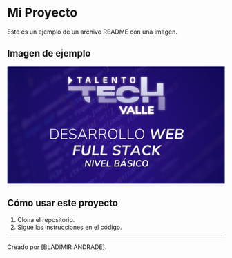 # Mi Proyecto

Este es un ejemplo de un archivo README con una imagen.

## Imagen de ejemplo

![TALENTO TECH](https://github.com/bladimir251266/Desarrollo-Web-Full-Stack---B-sico---Talento-Tech/blob/392e7dc4aab3d0b5555cbd90c9b53755fcd8d695/TALENTOTECH.png)

## Cómo usar este proyecto

1. Clona el repositorio.
2. Sigue las instrucciones en el código.

---
Creado por [BLADIMIR ANDRADE].
